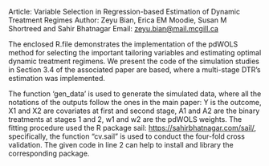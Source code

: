Article: Variable Selection in Regression-based Estimation of Dynamic Treatment Regimes
Author: Zeyu Bian, Erica EM Moodie, Susan M Shortreed and Sahir Bhatnagar
Email: zeyu.bian@mail.mcgill.ca
 
The enclosed R.file demonstrates the implementation of the pdWOLS method for selecting the important tailoring variables and estimating optimal dynamic treatment regimens.  We present the code of the simulation studies in Section 3.4 of the associated paper are based, where a multi-stage DTR’s estimation was implemented.

The function ‘gen_data’ is used to generate the simulated data, where all the notations of the outputs follow the ones in the main paper: Y is the outcome, X1 and X2 are covariates at first and second stage, A1 and A2 are the binary treatments at stages 1 and 2, w1 and w2 are the pdWOLS weights. The fitting procedure used the R package sail: https://sahirbhatnagar.com/sail/, specifically, the function “cv.sail” is used to conduct the four-fold cross validation. The given code in line 2 can help to install and library the corresponding package. 
